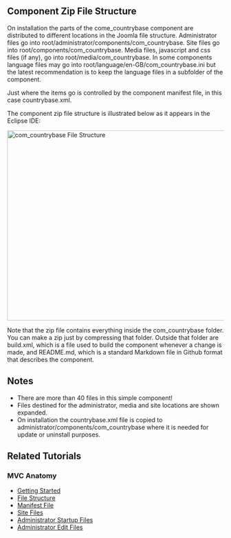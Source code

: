 <!-- Filename: J4.x:MVC_Anatomy:_File_Structure / Display title: MVC Anatomy: File Structure -->

## Component Zip File Structure

On installation the parts of the come_countrybase component are
distributed to different locations in the Joomla file structure.
Administrator files go into
root/administrator/components/com_countrybase. Site files go into
root/components/com_countrybase. Media files, javascript and css files
(if any), go into root/media/com_countrybase. In some components
language files may go into root/language/en-GB/com_countrybase.ini but
the latest recommendation is to keep the language files in a subfolder
of the component.

Just where the items go is controlled by the component manifest file, in
this case countrybase.xml.

The component zip file structure is illustrated below as it appears in
the Eclipse IDE:

<img
src="https://docs.joomla.org/images/thumb/0/01/J4x-mvc-anatomy-component-file-structure-en.png/800px-J4x-mvc-anatomy-component-file-structure-en.png"
decoding="async"
srcset="https://docs.joomla.org/images/0/01/J4x-mvc-anatomy-component-file-structure-en.png 1.5x"
data-file-width="1200" data-file-height="661" width="800" height="441"
alt="com_countrybase File Structure" />

Note that the zip file contains everything inside the com_countrybase
folder. You can make a zip just by compressing that folder. Outside that
folder are build.xml, which is a file used to build the component
whenever a change is made, and README.md, which is a standard Markdown
file in Github format that describes the component.

## Notes

- There are more than 40 files in this simple component!
- Files destined for the administrator, media and site locations are
  shown expanded.
- On installation the countrybase.xml file is copied to
  administrator/components/com_countrybase where it is needed for update
  or uninstall purposes.

## Related Tutorials

### MVC Anatomy

- [Getting
  Started](https://docs.joomla.org/J4.x:MVC_Anatomy:_Getting_Started "Special:MyLanguage/J4.x:MVC Anatomy: Getting Started")
- [File
  Structure](https://docs.joomla.org/J4.x:MVC_Anatomy:_File_Structure "Special:MyLanguage/J4.x:MVC Anatomy: File Structure")
- [Manifest
  File](https://docs.joomla.org/J4.x:MVC_Anatomy:_Manifest_File "Special:MyLanguage/J4.x:MVC Anatomy: Manifest File")
- [Site
  Files](https://docs.joomla.org/J4.x:MVC_Anatomy:_Site_Files "Special:MyLanguage/J4.x:MVC Anatomy: Site Files")
- [Administrator Startup
  Files](https://docs.joomla.org/J4.x:MVC_Anatomy:_Administrator_Startup_Files "Special:MyLanguage/J4.x:MVC Anatomy: Administrator Startup Files")
- [Administrator Edit
  Files](https://docs.joomla.org/J4.x:MVC_Anatomy:_Administrator_Edit_Files "Special:MyLanguage/J4.x:MVC Anatomy: Administrator Edit Files")
